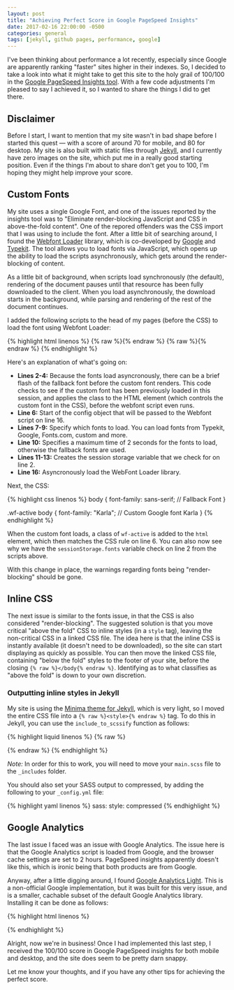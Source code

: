 ```yaml
---
layout: post
title: "Achieving Perfect Score in Google PageSpeed Insights"
date: 2017-02-16 22:00:00 -0500
categories: general
tags: [jekyll, github pages, performance, google] 
---
```

I've been thinking about performance a lot recently, especially since Google are apparently ranking "faster" sites higher in their  indexes. So, I decided to take a look into what it might take to get this site to the holy grail of 100/100 in the [Google PageSpeed Insights tool](https://developers.google.com/speed/pagespeed/insights/). With a few code adjustments I'm pleased to say I achieved it, so I wanted to share the things I did to get there.

## Disclaimer
Before I start, I want to mention that my site wasn't in bad shape before I started this quest — with a score of around 70 for mobile, and 80 for desktop. My site is also built with static files through [Jekyll](http://jekyllrb.com/), and I currently have zero images on the site, which put me in a really good starting position. Even if the things I'm about to share don't get you to 100, I'm hoping they might help improve your score.

## Custom Fonts
My site uses a single Google Font, and one of the issues reported by the insights tool was to "Eliminate render-blocking JavaScript and CSS in above-the-fold content". One of the repored offenders was the CSS import that I was using to include the font. After a little bit of searching around, I found the [Webfont Loader](https://github.com/typekit/webfontloader) library, which is co-developed by [Google](https://www.google.com) and [Typekit](https://typekit.com). The tool allows you to load fonts via JavaScript, which opens up the ability to load the scripts asynchronously, which gets around the render-blocking of content.

As a little bit of background, when scripts load synchronously (the default), rendering of the document pauses until that resource has been fully downloaded to the client. When you load asynchronously, the download starts in the background, while parsing and rendering of the rest of the document continues.

I added the following scripts to the head of my pages (before the CSS) to load the font using Webfont Loader:

{% highlight html linenos %}
{% raw %}<script>{% endraw %}
if(sessionStorage.fonts) {
    document.getElementsByTagName('html')[0].classList.add('wf-active');
}

WebFontConfig = {
    google: {
        families: ['Karla']
    },
    timeout: 2000,
    active: function() {
        sessionStorage.fonts = true;
    }
};
{% raw %}</script>{% endraw %}
{% raw %}<script src="//ajax.googleapis.com/ajax/libs/webfont/1.6.26/webfont.js" async></script>{% endraw %}
{% endhighlight %}

Here's an explanation of what's going on:

 - **Lines 2-4:** Because the fonts load asyncronously, there can be a brief flash of the fallback font before the custom font renders. This code checks to see if the custom font has been previously loaded in this session, and applies the class to the HTML element (which controls the custom font in the CSS), before the webfont script even runs.
 - **Line 6:** Start of the config object that will be passed to the Webfont script on line 16.
 - **Lines 7-9:** Specify which fonts to load. You can load fonts from Typekit, Google, Fonts.com, custom and more.
 - **Line 10:** Specifies a maximum time of 2 seconds for the fonts to load, otherwise the fallback fonts are used.
 - **Lines 11-13:** Creates the session storage variable that we check for on line 2.
 - **Line 16:** Asyncronously load the WebFont Loader library.

Next, the CSS:

{% highlight css linenos %}
body {
    font-family: sans-serif; // Fallback Font
}

.wf-active body {
    font-family: "Karla"; // Custom Google font Karla
}
{% endhighlight %}

When the custom font loads, a class of `wf-active` is added to the `html` element, which then matches the CSS rule on line 6. You can also now see why we have the `sessionStorage.fonts` variable check on line 2 from the scripts above.

With this change in place, the warnings regarding fonts being "render-blocking" should be gone.

## Inline CSS
The next issue is similar to the fonts issue, in that the CSS is also considered "render-blocking". The suggested solution is that you move critical "above the fold" CSS to inline styles (in a `style` tag), leaving the non-critical CSS in a linked CSS file. The idea here is that the inline CSS is instantly available (it doesn't need to be downloaded), so the site can start displaying as quickly as possible. You can then move the linked CSS file, containing "below the fold" styles to the footer of your site, before the closing `{% raw %}</body{% endraw %}`. Identifying as to what classifies as "above the fold" is down to your own discretion.

### Outputting inline styles in Jekyll
My site is using the [Minima theme for Jekyll](https://github.com/jekyll/minima), which is very light, so I moved the entire CSS file into a `{% raw %}<style>{% endraw %}` tag. To do this in Jekyll, you can use the `include_to_scssify` function as follows:

{% highlight liquid linenos %}
{% raw %}
<style>
{% capture include_to_scssify %}
    {% include main.scss %}
{% endcapture %}
{{ include_to_scssify | scssify | strip_newlines }}
</style>
{% endraw %}
{% endhighlight %}

_Note:_ In order for this to work, you will need to move your `main.scss` file to the `_includes` folder.

You should also set your SASS output to compressed, by adding the following to your `_config.yml` file:

{% highlight yaml linenos %}
sass:
  style: compressed
{% endhighlight %}

## Google Analytics
The last issue I faced was an issue with Google Analytics. The issue here is that the Google Analytics script is loaded from Google, and the browser cache settings are set to 2 hours. PageSpeed insights apparently doesn't like this, which is ironic being that both products are from Google.

Anyway, after a little digging around, I found [Google Analytics Light](https://github.com/jehna/ga-lite). This is a non-official Google implementation, but it was built for this very issue, and is a smaller, cachable subset of the default Google Analytics library. Installing it can be done as follows:

{% highlight html linenos %}
<script src="https://cdn.jsdelivr.net/ga-lite/latest/ga-lite.min.js" async></script>
<script>
var galite = galite || {};
galite.UA = 'UA-XXXXXX'; // Insert your tracking code here
</script>
{% endhighlight %}

Alright, now we're in business! Once I had implemented this last step, I received the 100/100 score in Google PageSpeed insights for both mobile and desktop, and the site does seem to be pretty darn snappy.

Let me know your thoughts, and if you have any other tips for achieving the perfect score.
